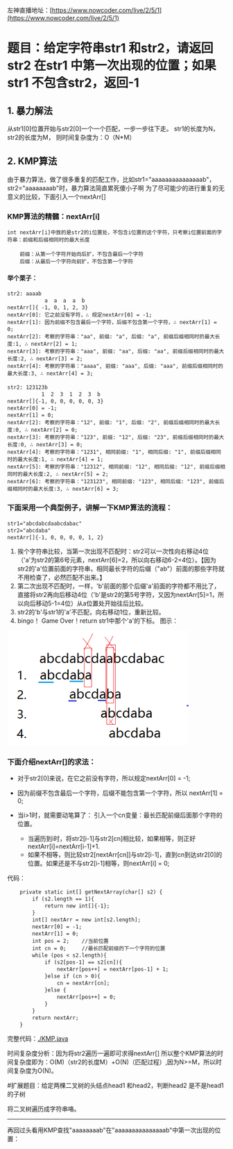 左神直播地址：[https://www.nowcoder.com/live/2/5/1](https://www.nowcoder.com/live/2/5/1)

# 题目：给定字符串str1 和str2，请返回str2 在str1 中第一次出现的位置；如果str1 不包含str2，返回-1 

## 1. 暴力解法
从str1[0]位置开始与str2[0]一个一个匹配，一步一步往下走。
    str1的长度为N，str2的长度为M，
    则时间复杂度为：O（N*M）
    
## 2. KMP算法
由于暴力算法，做了很多重复的匹配工作，比如str1="aaaaaaaaaaaaaaab"，str2="aaaaaaaab"时，暴力算法简直累死傻小子啊
为了尽可能少的进行重复的无意义的比较，下面引入一个nextArr[]
### KMP算法的精髓：nextArr[i]

    int nextArr[i]中放的是str2的i位置处，不包含i位置的这个字符，只考察i位置前面的字符串：前缀和后缀相同时的最大长度
    
        前缀：从第一个字符开始向后扩，不包含最后一个字符
        后缀：从最后一个字符向前扩，不包含第一个字符

#### 举个栗子：
    str2: aaaab
                a  a  a  a  b
    nextArr[]{ -1, 0, 1, 2, 3}
    nextArr[0]: 它之前没有字符，∴ 规定nextArr[0] = -1;
    nextArr[1]: 因为前缀不包含最后一个字符，后缀不包含第一个字符，∴ nextArr[1] = 0;
    nextArr[2]: 考察的字符串："aa", 前缀: "a", 后缀: "a", 前缀后缀相同时的最大长度:1, ∴ nextArr[2] = 1; 
    nextArr[3]: 考察的字符串："aaa", 前缀: "aa", 后缀: "aa", 前缀后缀相同时的最大长度:2, ∴ nextArr[3] = 2; 
    nextArr[4]: 考察的字符串："aaaa", 前缀: "aaa", 后缀: "aaa", 前缀后缀相同时的最大长度:3, ∴ nextArr[4] = 3; 
    
    str2: 123123b
               1  2  3  1  2  3  b
    nextArr[]{-1, 0, 0, 0, 0, 0, 3}
    nextArr[0] = -1;    
    nextArr[1] = 0;    
    nextArr[2]: 考察的字符串："12", 前缀: "1", 后缀: "2", 前缀后缀相同时的最大长度:0, ∴ nextArr[2] = 0;    
    nextArr[3]: 考察的字符串："123", 前缀: "12", 后缀: "23", 前缀后缀相同时的最大长度:0, ∴ nextArr[3] = 0;    
    nextArr[4]: 考察的字符串："1231", 相同前缀: "1", 相同后缀: "1", 前缀后缀相同时的最大长度:1, ∴ nextArr[4] = 1;    
    nextArr[5]: 考察的字符串："12312", 相同前缀: "12", 相同后缀: "12", 前缀后缀相同时的最大长度:2, ∴ nextArr[5] = 2;    
    nextArr[6]: 考察的字符串："123123", 相同前缀: "123", 相同后缀: "123", 前缀后缀相同时的最大长度:3, ∴ nextArr[6] = 3;    


### 下面采用一个典型例子，讲解一下KMP算法的流程：
    
    str1="abcdabcdaabcdabac"
    str2="abcdaba"
    nextArr[]{-1, 0, 0, 0, 0, 1, 2}
    
1. 挨个字符串比较，当第一次出现不匹配时：str2可以一次性向右移动4位（'a'为str2的第6号元素，nextArr[6]=2，所以向右移动6-2=4位）。【因为str2的'a'位置前面的字符串，相同最长字符的后缀（"ab"）前面的那些字符就不用检查了，必然匹配不出来。】
2. 第二次出现不匹配时，一样，'b'前面的那个后缀'a'前面的字符都不用比了，直接将str2再向后移动4位（'b'是str2的第5号字符，又因为nextArr[5]=1，所以向后移动5-1=4位）从a位置处开始往后比较。
3. str2的'b'与str1的'a'不匹配，向右移动1位，重新比较。
4. bingo！ Game Over！return str1中那个'a'的下标。
图示：

![KMP算法](../../image/KMP-1.png)

### 下面介绍nextArr[]的求法：
 - 对于str2[0]来说，在它之前没有字符，所以规定nextArr[0] = -1;
 - 因为前缀不包含最后一个字符，后缀不能包含第一个字符，所以 nextArr[1] = 0;
 - 当i>1时，就需要动笔算了：
    引入一个cn变量：最长匹配前缀后面那个字符的位置。

    - 当遍历到i时，将str2[i-1]与str2[cn]相比较，如果相等，则正好nextArr[i]=nextArr[i-1]+1.
    - 如果不相等，则比较str2[nextArr[cn]]与str2[i-1]，直到cn到达str2[0]的位置。如果还是不与str2[i-1]相等，则nextArr[i] = 0;

代码：

```
    private static int[] getNextArray(char[] s2) {
        if (s2.length == 1){
            return new int[]{-1};
        }
        int[] nextArr = new int[s2.length];
        nextArr[0] = -1;
        nextArr[1] = 0;
        int pos = 2;    //当前位置
        int cn = 0;     //最长匹配前缀的下一个字符的位置
        while (pos < s2.length){
            if (s2[pos-1] == s2[cn]){   
                nextArr[pos++] = nextArr[pos-1] + 1;
            }else if (cn > 0){
                cn = nextArr[cn];
            }else {
                nextArr[pos++] = 0;
            }
        }
        return nextArr;
    }

```

完整代码：[./KMP.java](./KMP.java)

时间复杂度分析：因为将str2遍历一遍即可求得nextArr[]
所以整个KMP算法的时间复杂度即为：O(M)（str2的长度M）+O(N)（匹配过程）,因为N>=M，所以时间复杂度为O(N)。



#扩展题目：给定两棵二叉树的头结点head1 和head2，判断head2 是不是head1 的子树  

将二叉树遍历成字符串咯。

---

再回过头看用KMP查找"aaaaaaaab"在"aaaaaaaaaaaaaaab"中第一次出现的位置：
